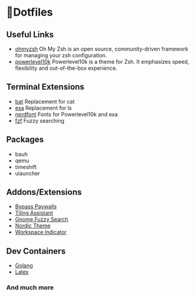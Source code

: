 # 📄Dotfiles

## Useful Links

- [ohmyzsh] Oh My Zsh is an open source, community-driven
framework for managing your zsh configuration.
- [powerlevel10k] Powerlevel10k is a theme for Zsh. It emphasizes speed,
flexibility and out-of-the-box experience.

## Terminal Extensions
- [bat] Replacement for cat
- [exa] Replacement for ls
- [nerdfont] Fonts for Powerlevel10k and exa
- [fzf] Fuzzy searching

## Packages

- bauh
- qemu
- timeshift
- ulauncher

## Addons/Extensions

- [Bypass Paywalls](https://github.com/iamadamdev/bypass-paywalls-chrome)
- [Tiling Assistant](https://github.com/Leleat/Tiling-Assistant)
- [Gnome Fuzzy Search](https://gitlab.com/Czarlie/gnome-fuzzy-app-search)
- [Nordic Theme](https://www.gnome-look.org/p/1267246/)
- [Workspace Indicator](https://extensions.gnome.org/extension/3968/improved-workspace-indicator/)

## Dev Containers

- [Golang](https://github.com/qdm12/godevcontainer)
- [Latex](https://github.com/qdm12/latexdevcontainer)

### And much more

[bat]: https://github.com/sharkdp/bat "Bat"
[exa]: https://github.com/ogham/exa "exa"
[nerdfont]: https://webinstall.dev/nerdfont/ "Nerd Font"
[fzf]: https://github.com/junegunn/fzf "FZF"
[ohmyzsh]: https://github.com/ohmyzsh/ohmyzsh "Oh My Zsh"
[powerlevel10k]: https://github.com/romkatv/powerlevel10k "Powerlevel10k"
